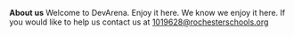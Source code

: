**About us**
Welcome to DevArena.
Enjoy it here.
We know we enjoy it here.
If you would like to help us contact us at
1019628@rochesterschools.org
